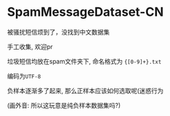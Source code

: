 # SpamMessageDataset-CN

被骚扰短信烦到了，没找到中文数据集

手工收集, 欢迎pr

垃圾短信均放在spam文件夹下, 命名格式为 `{[0-9]+}.txt`

编码为`UTF-8`

负样本逐渐多了起来, 那么正样本应该如何选取呢(迷惑行为

(画外音: 所以这玩意是纯负样本数据集吗?)
